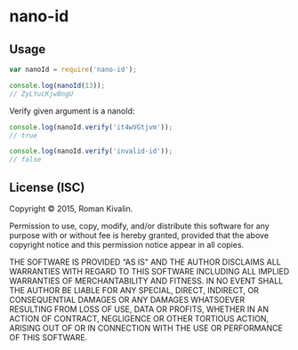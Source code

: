 # nano-id

## Usage
```js
var nanoId = require('nano-id');

console.log(nanoId(13));
// ZyLYucKjwBngU
```

Verify given argument is a nanoId:
```js
console.log(nanoId.verify('it4wVGtjvm'));
// true

console.log(nanoId.verify('invalid-id'));
// false

```

## License (ISC)

Copyright © 2015, Roman Kivalin.

Permission to use, copy, modify, and/or distribute this software for any purpose
with or without fee is hereby granted, provided that the above copyright notice
and this permission notice appear in all copies.

THE SOFTWARE IS PROVIDED “AS IS” AND THE AUTHOR DISCLAIMS ALL WARRANTIES WITH
REGARD TO THIS SOFTWARE INCLUDING ALL IMPLIED WARRANTIES OF MERCHANTABILITY AND
FITNESS. IN NO EVENT SHALL THE AUTHOR BE LIABLE FOR ANY SPECIAL, DIRECT,
INDIRECT, OR CONSEQUENTIAL DAMAGES OR ANY DAMAGES WHATSOEVER RESULTING FROM LOSS
OF USE, DATA OR PROFITS, WHETHER IN AN ACTION OF CONTRACT, NEGLIGENCE OR OTHER
TORTIOUS ACTION, ARISING OUT OF OR IN CONNECTION WITH THE USE OR PERFORMANCE OF
THIS SOFTWARE.
